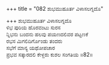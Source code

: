 +++
title = "082 ಶುಭಮುಹೂರ್ತ ವಿಳಾಸಲಗ್ನದೊ"

+++
ಶುಭಮುಹೂರ್ತ ವಿಳಾಸಲಗ್ನದೊ  
ಳಿಭ ಪುರಿಯ ಹೊರವಂಟು ಸುರಸ  
ನ್ನಿಭನು ಬಂದನು ಹಲವು ಪಯಣದಲಿವರ ಪಟ್ಟಣಕೆ  
ರಭಸ ಮಿಗಲಿದಿರ್ಗೊಂಡು ತಂದರು  
ಸಭೆಗೆ ಮಾನ್ಯ ಯಥೋಪಚಾರ  
ಪ್ರಭವ ಸತ್ಕಾರದಲಿ ಕೇಳ್ದರು ಕುಶಲ ಸಂಗತಿಯ     ॥82॥